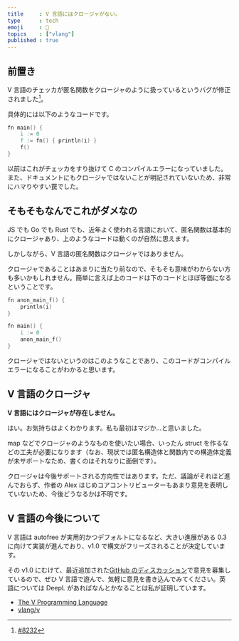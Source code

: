 ```yaml
---
title     : V 言語にはクロージャがない。
type      : tech
emoji     : 🦈
topics    : ["vlang"]
published : true
---
```


## 前置き

V 言語のチェッカが匿名関数をクロージャのように扱っているというバグが修正されました[^1]。

[^1]: [#8232](https://github.com/vlang/v/pull/8232)

具体的には以下のようなコードです。

```v
fn main() {
    i := 0
    f := fn() { println(i) }
    f()
}
```

以前はこれがチェッカをすり抜けて C のコンパイルエラーになっていました。また、ドキュメントにもクロージャではないことが明記されていないため、非常にハマりやすい罠でした。


## そもそもなんでこれがダメなの

JS でも Go でも Rust でも、近年よく使われる言語において、匿名関数は基本的にクロージャあり、上のようなコードは動くのが自然に思えます。

しかしながら、V 言語の匿名関数はクロージャではありません。

クロージャであることはあまりに当たり前なので、そもそも意味がわからない方も多いかもしれません。簡単に言えば上のコードは下のコードとほぼ等価になるということです。

```v
fn anon_main_f() {
    println(i)
}

fn main() {
    i := 0
    anon_main_f()
}
```

クロージャではないというのはこのようなことであり、このコードがコンパイルエラーになることがわかると思います。


## V 言語のクロージャ

**V 言語にはクロージャが存在しません。**

はい。お気持ちはよくわかります。私も最初はマジか…と思いました。

map などでクロージャのようなものを使いたい場合、いったん struct を作るなどの工夫が必要になります（なお、現状では匿名構造体と関数内での構造体定義が未サポートなため、書くのはそれなりに面倒です）。

クロージャは今後サポートされる方向性ではあります。ただ、議論がそれほど進んでおらず、作者の Alex はじめコアコントリビューターもあまり意見を表明していないため、今後どうなるかは不明です。

## V 言語の今後について

V 言語は autofree が実用的かつデフォルトになるなど、大きい進展がある 0.3 に向けて実装が進んでおり、v1.0 で構文がフリーズされることが決定しています。

その v1.0 にむけて、最近追加された[GitHub のディスカッション](https://github.com/vlang/v/discussions/7610)で意見を募集しているので、ぜひ V 言語で遊んで、気軽に意見を書き込んでみてください。英語については DeepL があればなんとかなることは私が証明しています。

- [The V Programming Language](https://vlang.io)
- [vlang/v](https://github.com/vlang/v)
